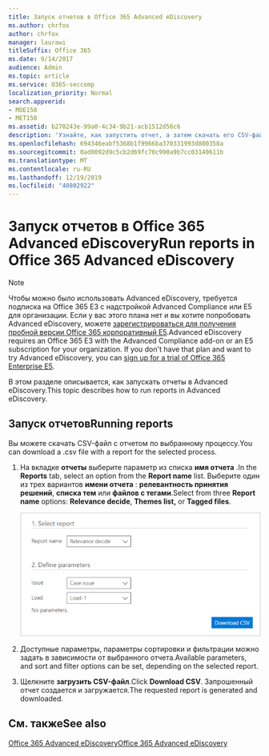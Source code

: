 ```yaml
---
title: Запуск отчетов в Office 365 Advanced eDiscovery
ms.author: chrfox
author: chrfox
manager: laurawi
titleSuffix: Office 365
ms.date: 9/14/2017
audience: Admin
ms.topic: article
ms.service: O365-seccomp
localization_priority: Normal
search.appverid:
- MOE150
- MET150
ms.assetid: b270243e-99a0-4c34-9b21-acb1512d56c6
description: 'Узнайте, как запустить отчет, а затем скачать его CSV-файл в Office 365 Advanced eDiscovery.  '
ms.openlocfilehash: 694346eabf5368b1f9966ba370331993d800358a
ms.sourcegitcommit: 0ad0092d9c5cb2d69fc70c990a9b7cc03140611b
ms.translationtype: MT
ms.contentlocale: ru-RU
ms.lasthandoff: 12/19/2019
ms.locfileid: "40802922"
---
```

# <a name="run-reports-in-office-365-advanced-ediscovery"></a><span data-ttu-id="00aa5-103">Запуск отчетов в Office 365 Advanced eDiscovery</span><span class="sxs-lookup"><span data-stu-id="00aa5-103">Run reports in Office 365 Advanced eDiscovery</span></span>

> [!NOTE]
> <span data-ttu-id="00aa5-p101">Чтобы можно было использовать Advanced eDiscovery, требуется подписка на Office 365 E3 с надстройкой Advanced Compliance или E5 для организации. Если у вас этого плана нет и вы хотите попробовать Advanced eDiscovery, можете [зарегистрироваться для получения пробной версии Office 365 корпоративный E5](https://go.microsoft.com/fwlink/p/?LinkID=698279).</span><span class="sxs-lookup"><span data-stu-id="00aa5-p101">Advanced eDiscovery requires an Office 365 E3 with the Advanced Compliance add-on or an E5 subscription for your organization. If you don't have that plan and want to try Advanced eDiscovery, you can [sign up for a trial of Office 365 Enterprise E5](https://go.microsoft.com/fwlink/p/?LinkID=698279).</span></span> 
  
<span data-ttu-id="00aa5-106">В этом разделе описывается, как запускать отчеты в Advanced eDiscovery.</span><span class="sxs-lookup"><span data-stu-id="00aa5-106">This topic describes how to run reports in Advanced eDiscovery.</span></span>
  
## <a name="running-reports"></a><span data-ttu-id="00aa5-107">Запуск отчетов</span><span class="sxs-lookup"><span data-stu-id="00aa5-107">Running reports</span></span>

<span data-ttu-id="00aa5-108">Вы можете скачать CSV-файл с отчетом по выбранному процессу.</span><span class="sxs-lookup"><span data-stu-id="00aa5-108">You can download a .csv file with a report for the selected process.</span></span>
  
1. <span data-ttu-id="00aa5-109">На вкладке **отчеты** выберите параметр из списка **имя отчета** .</span><span class="sxs-lookup"><span data-stu-id="00aa5-109">In the **Reports** tab, select an option from the **Report name** list.</span></span> <span data-ttu-id="00aa5-110">Выберите один из трех вариантов **имени отчета** : **релевантность принятия решений**, **списка тем** или **файлов с тегами**.</span><span class="sxs-lookup"><span data-stu-id="00aa5-110">Select from three **Report name** options: **Relevance decide**, **Themes list,** or **Tagged files**.</span></span>
    
    ![Отчеты с аналитическими сведениями по обнаружению электронных данных](media/f16aee7a-508f-4acc-99bc-a2c8dec01312.png)
  
2. <span data-ttu-id="00aa5-112">Доступные параметры, параметры сортировки и фильтрации можно задать в зависимости от выбранного отчета.</span><span class="sxs-lookup"><span data-stu-id="00aa5-112">Available parameters, and sort and filter options can be set, depending on the selected report.</span></span> 
    
3. <span data-ttu-id="00aa5-113">Щелкните **загрузить CSV-файл**.</span><span class="sxs-lookup"><span data-stu-id="00aa5-113">Click **Download CSV**.</span></span> <span data-ttu-id="00aa5-114">Запрошенный отчет создается и загружается.</span><span class="sxs-lookup"><span data-stu-id="00aa5-114">The requested report is generated and downloaded.</span></span>
    
## <a name="see-also"></a><span data-ttu-id="00aa5-115">См. также</span><span class="sxs-lookup"><span data-stu-id="00aa5-115">See also</span></span>

[<span data-ttu-id="00aa5-116">Office 365 Advanced eDiscovery</span><span class="sxs-lookup"><span data-stu-id="00aa5-116">Office 365 Advanced eDiscovery</span></span>](office-365-advanced-ediscovery.md)


